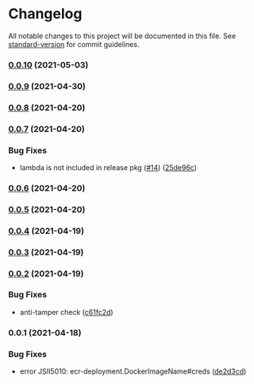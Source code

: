 # Changelog

All notable changes to this project will be documented in this file. See [standard-version](https://github.com/conventional-changelog/standard-version) for commit guidelines.

### [0.0.10](https://github.com/wchaws/cdk-ecr-deployment/compare/v0.0.9...v0.0.10) (2021-05-03)

### [0.0.9](https://github.com/wchaws/cdk-ecr-deployment/compare/v0.0.8...v0.0.9) (2021-04-30)

### [0.0.8](https://github.com/wchaws/cdk-ecr-deployment/compare/v0.0.7...v0.0.8) (2021-04-20)

### [0.0.7](https://github.com/wchaws/cdk-ecr-deployment/compare/v0.0.6...v0.0.7) (2021-04-20)


### Bug Fixes

* lambda is not included in release pkg ([#14](https://github.com/wchaws/cdk-ecr-deployment/issues/14)) ([25de96c](https://github.com/wchaws/cdk-ecr-deployment/commit/25de96cf7364b1b438b2af6faec62312b45900b9))

### [0.0.6](https://github.com/wchaws/cdk-ecr-deployment/compare/v0.0.3...v0.0.6) (2021-04-20)

### [0.0.5](https://github.com/wchaws/cdk-ecr-deployment/compare/v0.0.3...v0.0.5) (2021-04-20)

### [0.0.4](https://github.com/wchaws/cdk-ecr-deployment/compare/v0.0.3...v0.0.4) (2021-04-19)

### [0.0.3](https://github.com/wchaws/cdk-ecr-deployment/compare/v0.0.2...v0.0.3) (2021-04-19)

### [0.0.2](https://github.com/wchaws/cdk-ecr-deployment/compare/v0.0.1...v0.0.2) (2021-04-19)


### Bug Fixes

* anti-tamper check ([c61fc2d](https://github.com/wchaws/cdk-ecr-deployment/commit/c61fc2d767abad20e5db56e118002e84a9e9942b))

### 0.0.1 (2021-04-18)


### Bug Fixes

* error JSII5010: ecr-deployment.DockerImageName#creds ([de2d3cd](https://github.com/wchaws/cdk-ecr-deployment/commit/de2d3cd9151de38a1f046ca97b7cb5025947a0bc))
